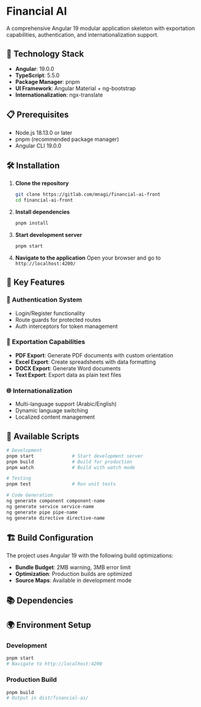 # Financial AI

A comprehensive Angular 19 modular application skeleton with exportation capabilities, authentication, and internationalization support.

## 🚀 Technology Stack

- **Angular**: 19.0.0
- **TypeScript**: 5.5.0
- **Package Manager**: pnpm
- **UI Framework**: Angular Material + ng-bootstrap
- **Internationalization**: ngx-translate

## 📋 Prerequisites

- Node.js 18.13.0 or later
- pnpm (recommended package manager)
- Angular CLI 19.0.0

## 🛠️ Installation

1. **Clone the repository**
   ```bash
   git clone https://gitlab.com/mnagi/financial-ai-front
   cd financial-ai-front
   ```

2. **Install dependencies**
   ```bash
   pnpm install
   ```

3. **Start development server**
   ```bash
   pnpm start
   ```

4. **Navigate to the application**
   Open your browser and go to `http://localhost:4200/`

## 🎯 Key Features

### 🔐 Authentication System
- Login/Register functionality
- Route guards for protected routes
- Auth interceptors for token management

### 📄 Exportation Capabilities
- **PDF Export**: Generate PDF documents with custom orientation
- **Excel Export**: Create spreadsheets with data formatting
- **DOCX Export**: Generate Word documents
- **Text Export**: Export data as plain text files

### 🌐 Internationalization
- Multi-language support (Arabic/English)
- Dynamic language switching
- Localized content management

## 🚀 Available Scripts

```bash
# Development
pnpm start              # Start development server
pnpm build              # Build for production
pnpm watch              # Build with watch mode

# Testing
pnpm test               # Run unit tests

# Code Generation
ng generate component component-name
ng generate service service-name
ng generate pipe pipe-name
ng generate directive directive-name
```

## 🏗️ Build Configuration

The project uses Angular 19 with the following build optimizations:
- **Bundle Budget**: 2MB warning, 3MB error limit
- **Optimization**: Production builds are optimized
- **Source Maps**: Available in development mode

## 📚 Dependencies


## 🌍 Environment Setup

### Development
```bash
pnpm start
# Navigate to http://localhost:4200
```

### Production Build
```bash
pnpm build
# Output in dist/financial-ai/
```
